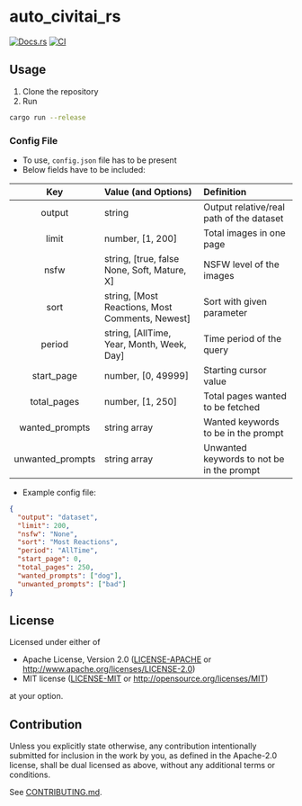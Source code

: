 # auto_civitai_rs

[![Docs.rs](https://docs.rs/auto_civitai_rs/badge.svg)](https://docs.rs/auto_civitai_rs)
[![CI](https://github.com/alpertunga-bile/auto_civitai_rs/workflows/CI/badge.svg)](https://github.com/alpertunga-bile/auto_civitai_rs/actions)

## Usage

1. Clone the repository
2. Run 
```bash
cargo run --release
```

### Config File

- To use, ```config.json``` file has to be present
- Below fields have to be included:

|       Key        | Value (and Options)                             | Definition                                |
| :--------------: | :---------------------------------------------- | :---------------------------------------- |
|      output      | string                                          | Output relative/real path of the dataset  |
|      limit       | number, [1, 200]                                | Total images in one page                  |
|       nsfw       | string, [true, false None, Soft, Mature, X]     | NSFW level of the images                  |
|       sort       | string, [Most Reactions, Most Comments, Newest] | Sort with given parameter                 |
|      period      | string, [AllTime, Year, Month, Week, Day]       | Time period of the query                  |
|    start_page    | number, [0, 49999]                              | Starting cursor value                     |
|   total_pages    | number, [1, 250]                                | Total pages wanted to be fetched          |
|  wanted_prompts  | string array                                    | Wanted keywords to be in the prompt       |
| unwanted_prompts | string array                                    | Unwanted keywords to not be in the prompt |

- Example config file:

```json
{
  "output": "dataset",
  "limit": 200,
  "nsfw": "None",
  "sort": "Most Reactions",
  "period": "AllTime",
  "start_page": 0,
  "total_pages": 250,
  "wanted_prompts": ["dog"],
  "unwanted_prompts": ["bad"]
}
```

## License

Licensed under either of

 * Apache License, Version 2.0
   ([LICENSE-APACHE](LICENSE-APACHE) or http://www.apache.org/licenses/LICENSE-2.0)
 * MIT license
   ([LICENSE-MIT](LICENSE-MIT) or http://opensource.org/licenses/MIT)

at your option.

## Contribution

Unless you explicitly state otherwise, any contribution intentionally submitted
for inclusion in the work by you, as defined in the Apache-2.0 license, shall be
dual licensed as above, without any additional terms or conditions.

See [CONTRIBUTING.md](CONTRIBUTING.md).
